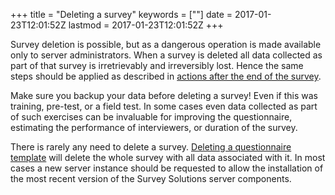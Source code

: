 +++
title = "Deleting a survey"
keywords = [""]
date = 2017-01-23T12:01:52Z
lastmod = 2017-01-23T12:01:52Z
+++

Survey deletion is possible, but as a dangerous operation is made
available only to server administrators. When a survey is deleted all
data collected as part of that survey is irretrievably and irreversibly
lost. Hence the same steps should be applied as described in [actions
after the end of the
survey](/faq/actions-after-the-end-of-the-survey).  
  
Make sure you backup your data before deleting a survey! Even if this
was training, pre-test, or a field test. In some cases even data
collected as part of such exercises can be invaluable for improving the
questionnaire, estimating the performance of interviewers, or duration
of the survey.  
  
There is rarely any need to delete a survey. [Deleting a questionnaire
template](http://support.mysurvey.solutions/customer/en/portal/articles/2488930)
will delete the whole survey with all data associated with it. In most
cases a new server instance should be requested to allow the
installation of the most recent version of the Survey Solutions server
components.
